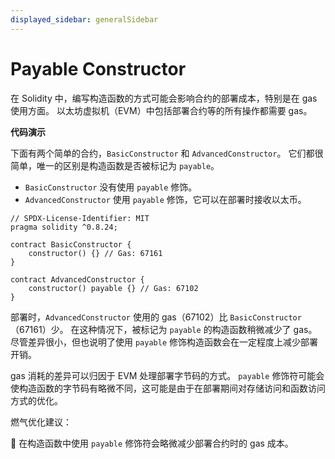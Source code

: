 ```yaml
---
displayed_sidebar: generalSidebar
---
```


# Payable Constructor

在 Solidity 中，编写构造函数的方式可能会影响合约的部署成本，特别是在 gas 使用方面。 以太坊虚拟机（EVM）中包括部署合约等的所有操作都需要 gas。

**代码演示**

下面有两个简单的合约，`BasicConstructor` 和 `AdvancedConstructor`。 它们都很简单，唯一的区别是构造函数是否被标记为 `payable`。

- `BasicConstructor` 没有使用 `payable` 修饰。
- `AdvancedConstructor` 使用 `payable` 修饰，它可以在部署时接收以太币。

```solidity
// SPDX-License-Identifier: MIT
pragma solidity ^0.8.24;

contract BasicConstructor {
    constructor() {} // Gas: 67161
}

contract AdvancedConstructor {
    constructor() payable {} // Gas: 67102
}
```

部署时，`AdvancedConstructor` 使用的 gas（67102）比 `BasicConstructor`（67161）少。 在这种情况下，被标记为 `payable` 的构造函数稍微减少了 gas。尽管差异很小，但也说明了使用 `payable` 修饰构造函数会在一定程度上减少部署开销。

gas 消耗的差异可以归因于 EVM 处理部署字节码的方式。 `payable` 修饰符可能会使构造函数的字节码有略微不同，这可能是由于在部署期间对存储访问和函数访问方式的优化。

燃气优化建议：

🌟 在构造函数中使用 `payable` 修饰符会略微减少部署合约时的 gas 成本。
